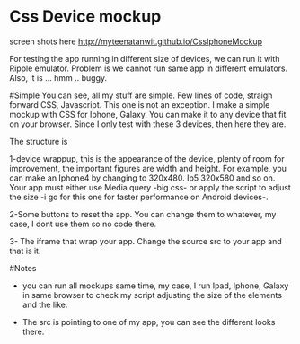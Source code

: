Css Device mockup
=================

screen shots here
http://myteenatanwit.github.io/CssIphoneMockup

For testing the app running in different size of devices, we can run it with Ripple emulator. Problem is we cannot run same app in different emulators. Also, it is ... hmm .. buggy.

#Simple
You can see, all my stuff are simple. Few lines of code, straigh forward CSS, Javascript. This one is not an exception. I make a simple mockup with CSS for Iphone, Galaxy. You can make it to any device that fit on your browser. Since I only test with these 3 devices, then here they are.

The structure is

1-device wrappup, this is the appearance of the device, plenty of room for improvement, the important figures are width and height. For example, you can make an Iphone4 by changing to 320x480. Ip5 320x580 and so on. Your app must either use Media query -big css- or apply the script to adjust the size -i go for this one for faster performance on Android devices-.

2-Some buttons to reset the app. You can change them to whatever, my case, I dont use them so no code there.

3- The iframe that wrap your app. Change the source src to your app and that is it.

#Notes

- you can run all mockups same time, my case, I run Ipad, Iphone, Galaxy in same browser to check my script adjusting the size of the elements and the like.

- The src is pointing to one of my app, you can see the different looks there.
